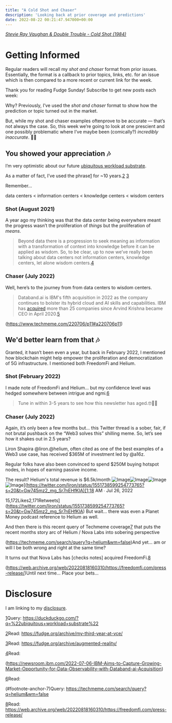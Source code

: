 ```yaml
---
title: "A Cold Shot and Chaser"
description: 'Looking back at prior coverage and predictions'
date: 2022-08-22 00:21:47.947000+00:00
---
```


*[Stevie Ray Vaughan & Double Trouble - Cold Shot (1984)](https://www.youtube.com/watch?v=oqBtVaLXPw0)*

Getting Informed
================

Regular readers will recall my *shot and chaser* format from prior issues. Essentially, the format is a callback to prior topics, links, etc. for an issue which is then compared to a more recent or current link for the week.

Thank you for reading Fudge Sunday! Subscribe to get new posts each week:

Why? Previously, I’ve used the *shot and chaser* format to show how the prediction or topic turned out in the market.

But, while my shot and chaser examples oftenprove to be accurate — that’s not always the case. So, this week we’re going to look at one prescient and one possibly problematic where I’ve maybe been (comically?) *incredibly inaccurate*. 😬🤣

## You showed your appreciation 🎶

I’m very optimistic about our future [ubiquitous workload substrate](https://duckduckgo.com/?q=%22ubiquitous+workload+substrate%22).

As a matter of fact, I’ve used the phrase[1](#footnote-1) for ~10 years.[2](#footnote-2) [3](#footnote-3)

Remember…

data centers < information centers < knowledge centers < wisdom centers

### Shot (August 2021)

A year ago my thinking was that the data center being everywhere meant the progress wasn’t the proliferation of *things* but the proliferation of *means*.

> Beyond data there is a progression to seek meaning as information with a transformation of context into knowledge before it can be applied as wisdom. So, to be clear, up to now we’ve really been talking about data centers not information centers, knowledge centers, let alone wisdom centers.[4](#footnote-4)
>
>

### Chaser (July 2022)

Well, here’s to the journey from from data centers to wisdom centers.

> Databand.ai is IBM's fifth acquisition in 2022 as the company continues to bolster its hybrid cloud and AI skills and capabilities. IBM has [acquired](https://newsroom.ibm.com/mergers-and-acquisitions) more than 25 companies since Arvind Krishna became CEO in April 2020.[5](#footnote-5)
>
>

(https://www.techmeme.com/220706/p11#a220706p11)

## We'd better learn from that 🎶

Granted, it hasn’t been even a year, but back in February 2022, I mentioned how blockchain might help empower the proliferation and democratization of 5G infrastructure. I mentioned both FreedomFi and Helium.

### Shot (February 2022)

I made note of FreedomFi and Helium… but my confidence level was hedged somewhere between intrigue and ngmi.[6](#footnote-6)

> Tune in within 3-5 years to see how this newsletter has aged.🤓🤔🤣
>
>

### Chaser (July 2022)

Again, it’s only been a few months but… this Twitter thread is a sober, fair, if not brutal pushback on the “Web3 solves this” shilling meme. So, let’s see how it shakes out in 2.5 years?

Liron Shapira @liron.@helium, often cited as one of the best examples of a Web3 use case, has received $365M of investment led by @a16z.

Regular folks have also been convinced to spend $250M buying hotspot nodes, in hopes of earning passive income.

The result? Helium's total revenue is $6.5k/month ![Image](https://cuthrell.com/favicon.png)![Image](https://cuthrell.com/favicon.png)![Image](https://cuthrell.com/favicon.png)![Image](https://cuthrell.com/favicon.png)](<https://twitter.com/liron/status/1551738599254773765?s=20&t=Gw745mz2_mg_Sr7nEHfKlA)[1:18> AM ∙ Jul 26, 2022

15,172Likes2,171Retweets](<https://twitter.com/liron/status/1551738599254773765?s=20&t=Gw745mz2_mg_Sr7nEHfKlA>) But wait… there was even a Planet Money podcast reference to Helium as well.

And then there is this recent query of Techmeme coverage[7](#footnote-7) that puts the recent months story arc of Helium / Nova Labs into sobering perspective

(https://techmeme.com/search/query?q=helium&wm=false)And yet… am or will I be both wrong and right at the same time?

It turns out that Nova Labs has [checks notes] acquired FreedomFi.[8](#footnote-8)

(https://web.archive.org/web/20220818160310/https://freedomfi.com/press-release/)Until next time… Place your bets…

# Disclosure

I am linking to my [disclosure](https://jaycuthrell.com/disclosure/?utm_campaign=Fudge%20Sunday&utm_medium=email&utm_source=Revue%20newsletter).

[1](#footnote-anchor-1)Query: <https://duckduckgo.com/?q=%22ubiquitous+workload+substrate%22>

[2](#footnote-anchor-2)Read: <https://fudge.org/archive/my-third-year-at-vce/>

[3](#footnote-anchor-3)Read: <https://fudge.org/archive/augmented-reality/>

[4](#footnote-anchor-4)Read:

(https://newsroom.ibm.com/2022-07-06-IBM-Aims-to-Capture-Growing-Market-Opportunity-for-Data-Observability-with-Databand-ai-Acquisition)

[6](#footnote-anchor-6)Read:

(#footnote-anchor-7)Query: <https://techmeme.com/search/query?q=helium&wm=false>

[8](#footnote-anchor-8)Read: <https://web.archive.org/web/20220818160310/https://freedomfi.com/press-release/>
